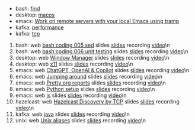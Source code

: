 - bash: [find](bash-find)
- desktop: [macos](desktop-macos-unix)
- emacs: [Work on remote servers with your local Emacs using tramp](emacs-tramp)
- kafka: [performance](kafka-performance-tuning)
- kafka: [tcp](kafka-tcp-connections)
1. bash: web [bash coding 005 sed](bash-coding-005-sed) slides [slides](bash-coding-005-sed/slides.md) recording [video](https://www.youtube.com/watch?v=nYnZj7_QX_c)\n
1. bash: web [bash coding 006 unit testing](bash-coding-006-unit-testing) slides [slides](bash-coding-006-unit-testing/slides.md) recording [video](https://youtu.be/XsdHnQ9OruQ)\n
1. desktop: web [Window Manager](desktop-window-maker) slides [slides](desktop-window-maker/slides.md) recording [video](https://www.youtube.com/watch?v=nS9W-wlJHPA)\n
1. desktop: web [x11](desktop-x11-apps) slides [slides](desktop-x11-apps/slides.md) recording [video](https://youtu.be/uBw9GPkKt0k)\n
1. emacs: web [ChatGPT, OpenAI &amp; Copilot](emacs-openai-and-chatgpt) slides [slides](emacs-openai-and-chatgpt/slides.md) recording [video](https://www.youtube.com/watch?v=H8jvhz0CGzU)\n
1. emacs: web [Jumping around](emacs-jump-around) slides [slides](emacs-jump-around/slides.md) recording [video](https://youtu.be/BHWL13sQBWY)\n
1. emacs: web [Pretty org reports](emacs-pretty-org-reports) slides [slides](emacs-pretty-org-reports/slides.md) recording [video](https://youtu.be/QCAsBBDFN60)\n
1. emacs: web [Python setup](emacs-python-setup) slides [slides](emacs-python-setup/slides.md) recording [video](https://www.youtube.com/watch?v=JmmTUIahB1U)\n
1. emacs: web [js](emacs-js-setup) slides [slides](emacs-js-setup/slides.md) recording [video](https://youtu.be/Pc7ty1n68C0)\n
1. hazelcast: web [Hazelcast Discovery by TCP](hazelcast-discovery-by-tcp) slides [slides](hazelcast-discovery-by-tcp/slides.md) recording [video](https://youtu.be/b0Izi2qNR-Y)\n
1. kafka: web [java](kafka-java) slides [slides](kafka-java/slides.md) recording [video](https://www.youtube.com/watch?v=NMjTyi_p6Z8)\n
1. unix: web [Unix aliases](unix-aliases) slides [slides](unix-aliases/slides.md) recording [video](https://youtu.be/6gNkmwig0rU)\n

